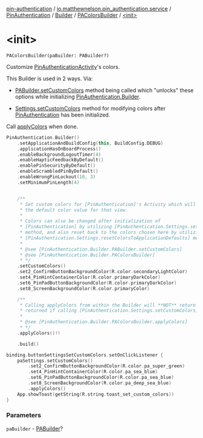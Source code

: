 [pin-authentication](../../../../index.md) / [io.matthewnelson.pin_authentication.service](../../../index.md) / [PinAuthentication](../../index.md) / [Builder](../index.md) / [PAColorsBuilder](index.md) / [&lt;init&gt;](./-init-.md)

# &lt;init&gt;

`PAColorsBuilder(paBuilder: PABuilder?)`

Customize [PinAuthenticationActivity](#)'s colors.

This Builder is used in 2 ways. Via:

* [PABuilder.setCustomColors](../-p-a-builder/set-custom-colors.md) method being called which "unlocks" these options
while initializing [PinAuthentication.Builder](../index.md).

* [Settings.setCustomColors](../../-settings/set-custom-colors.md) method for modifying colors after
[PinAuthentication](../../index.md) has been initialized.

Call [applyColors](apply-colors.md) when done.

``` kotlin
PinAuthentication.Builder()
    .setApplicationAndBuildConfig(this, BuildConfig.DEBUG)
    .applicationHasOnBoardProcess()
    .enableBackgroundLogoutTimer(4)
    .enableHapticFeedbackByDefault()
    .enablePinSecurityByDefault()
    .enableScrambledPinByDefault()
    .enableWrongPinLockout(10, 3)
    .setMinimumPinLength(4)


    /**
     * Set custom colors for [PinAuthentication]'s Activity which will overwrite
     * the default color value for that view.
     *
     * Colors can also be changed after initialization of
     * [PinAuthentication] by utilizing [PinAuthentication.Settings.setCustomColors]
     * method, and also reset back to the colors chosen here by utilizing the
     * [PinAuthentication.Settings.resetColorsToApplicationDefaults] method.
     *
     * @see [PinAuthentication.Builder.PABuilder.setCustomColors]
     * @see [PinAuthentication.Builder.PAColorsBuilder]
     * */
    .setCustomColors()
    .set2_ConfirmButtonBackgroundColor(R.color.secondaryLightColor)
    .set4_PinHintContainerColor(R.color.primaryDarkColor)
    .set6_PinPadButtonBackgroundColor(R.color.primaryDarkColor)
    .set8_ScreenBackgroundColor(R.color.primaryColor)

    /**
     * Calling applyColors from within the Builder will **NOT** return null. null is only
     * returned if calling [PinAuthentication.Settings.setCustomColors].
     *
     * @see [PinAuthentication.Builder.PAColorsBuilder.applyColors]
     * */
    .applyColors()!!

    .build()
```

``` kotlin
binding.buttonSettingsSetCustomColors.setOnClickListener {
    paSettings.setCustomColors()
        .set2_ConfirmButtonBackgroundColor(R.color.pa_super_green)
        .set4_PinHintContainerColor(R.color.pa_sea_blue)
        .set6_PinPadButtonBackgroundColor(R.color.pa_sea_blue)
        .set8_ScreenBackgroundColor(R.color.pa_deep_sea_blue)
        .applyColors()
    App.showToast(getString(R.string.toast_set_custom_colors))
}
```

### Parameters

`paBuilder` - [PABuilder](../-p-a-builder/index.md)?